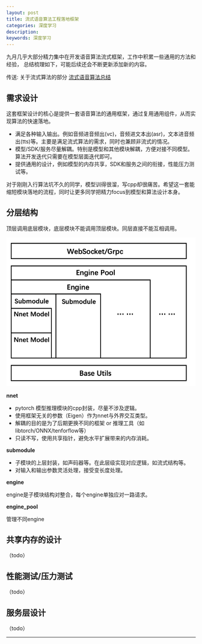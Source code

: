 ```yaml
---
layout: post
title: 流式语音算法工程落地框架
categories: 深度学习
description: 
keywords: 深度学习
---
```


九月几乎大部分精力集中在开发语音算法流式框架，工作中积累一些通用的方法和经验，
总结梳理如下，可能后续还会不断更新添加新的内容。

传送: 关于流式算法的部分 [流式语音算法总结](https://liu-feng-deeplearning.github.io/2021/08/16/%E6%B5%81%E5%BC%8F%E8%AF%AD%E9%9F%B3%E7%AE%97%E6%B3%95%E6%80%BB%E7%BB%93/) 

## 需求设计

这套框架设计的核心是提供一套语音算法的通用框架，通过复用通用组件，从而实现算法的快速落地。

- 满足各种输入输出。例如音频进音频出(vc)，音频进文本出(asr)，文本进音频出(tts)等。主要是满足流式算法的需求，同时也兼顾非流式的情况。
- 模型/SDK/服务尽量解耦。特别是模型和其他模块解耦，方便对接不同模型。算法开发迭代只需要在模型层面迭代即可。 
- 提供通用的设计，例如模型的内存共享，SDK和服务之间的衔接，性能压力测试等。


对于刚刚入行算法坑不久的同学，模型训得很溜，写cpp却很痛苦。希望这一套能缩短模块落地的流程，同时让更多同学把精力focus到模型和算法设计本身。


## 分层结构

顶层调用底层模块，底层模块不能调用顶层模块。同层直接不能互相调用。

<div style="text-align: center"><img src="https://github.com/Liu-Feng-deeplearning/Liu-Feng-deeplearning.github.io/blob/master/images/posts/2021/2021-09-19-structure.png?raw=true" width="700" /></div>


**nnet**

- pytorch 模型推理模块的cpp封装，尽量不涉及逻辑。 
- 使用框架无关的参数（Eigen）作为nnet与外界交互类型。
- 解耦的目的是为了后期更换不同的框架 or 推理工具（如 libtorch/ONNX/tenforflow等）
- 只读不写，使用共享指针，避免水平扩展带来的内存消耗。
    
**submodule**

- 子模块的上层封装，如声码器等。在此层级实现对应逻辑，如流式结构等。
- 对输入和输出参数灵活处理，接受变长度处理。
    
**engine**

engine是子模块结构对整合，每个engine单独应对一路请求。
    
**engine_pool**
    
管理不同engine


## 共享内存的设计
（todo）

## 性能测试/压力测试
（todo）

## 服务层设计
（todo）

---



